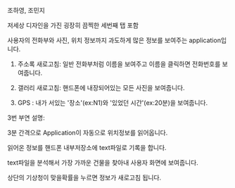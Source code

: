 <Too Much Info>조하영, 조민지

저세상 디자인을 가진 굉장히 끔찍한 세번째 탭 포함

사용자의 전화부와 사진, 위치 정보까지 과도하게 많은 정보를 보여주는 application입니다.


1. 주소록 새로고침: 일반 전화부처럼 이름을 보여주고 이름을 클릭하면 전화번호를 보여줍니다.

2. 갤러리 새로고침: 핸드폰에 내장되어있는 모든 사진을 보여줍니다. 

3. GPS : 내가 서있는 '장소'(ex:N1)와 '있었던 시간'(ex:20분)을 보여줍니다.


3번 부연 설명: 

3분 간격으로 Application이 자동으로 위치정보를 읽어옵니다.

읽어온 정보를 핸드폰 내부저장소에 text파일로 기록을 합니다.

text파일을 분석해서 가장 가까운 건물을 찾아내 사용자 화면에 보여줍니다.

상단의 기상청이 맞을확률을 누르면 정보가 새로고침 됩니다.
